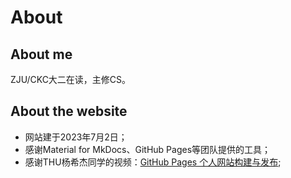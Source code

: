 # About

## About me

ZJU/CKC大二在读，主修CS。

## About the website

- 网站建于2023年7月2日；
- 感谢Material for MkDocs、GitHub Pages等团队提供的工具；
- 感谢THU杨希杰同学的视频：[GitHub Pages 个人网站构建与发布](https://www.bilibili.com/video/BV1hL4y1w72r);